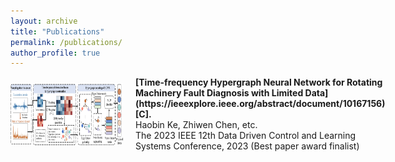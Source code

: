 ```yaml
---
layout: archive
title: "Publications"
permalink: /publications/
author_profile: true
---
```


<div style="display: flex; align-items: center;">
  <img src="../images/TFHGNN.png" alt="Image" width="180" height="100" style="margin-right: 20px;">
  <div style="display: flex; flex-direction: column;">
    <span style="font-weight: bold;">[Time-frequency Hypergraph Neural Network for Rotating Machinery Fault Diagnosis with Limited Data](https://ieeexplore.ieee.org/abstract/document/10167156)[C].</span>
    <span>Haobin Ke, Zhiwen Chen, etc.<br>The 2023 IEEE 12th Data Driven Control and Learning Systems Conference, 2023 (Best paper award finalist)</span>
  </div>
</div>
